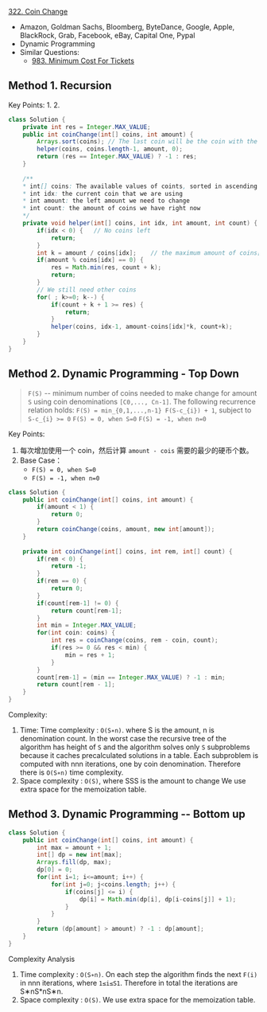 [322. Coin Change](https://leetcode.com/problems/coin-change/) 

* Amazon, Goldman Sachs, Bloomberg, ByteDance, Google, Apple, BlackRock, Grab, Facebook, eBay, Capital One, Pypal
* Dynamic Programming
* Similar Questions:
    * [983. Minimum Cost For Tickets](https://leetcode.com/problems/minimum-cost-for-tickets/)
    
    
## Method 1. Recursion
Key Points:
1. 
2. 
```java
class Solution {
    private int res = Integer.MAX_VALUE;
    public int coinChange(int[] coins, int amount) {
        Arrays.sort(coins); // The last coin will be the coin with the largest value.
        helper(coins, coins.length-1, amount, 0);
        return (res == Integer.MAX_VALUE) ? -1 : res;
    }
    
    /**
    * int[] coins: The available values of coints, sorted in ascending order
    * int idx: the current coin that we are using
    * int amount: the left amount we need to change
    * int count: the amount of coins we have right now
    */
    private void helper(int[] coins, int idx, int amount, int count) {
        if(idx < 0) {   // No coins left
            return;
        }
        int k = amount / coins[idx];    // the maximum amount of coins[idx]
        if(amount % coins[idx] == 0) {
            res = Math.min(res, count + k);
            return;
        }
        // We still need other coins
        for( ; k>=0; k--) {
            if(count + k + 1 >= res) {
                return;
            }
            helper(coins, idx-1, amount-coins[idx]*k, count+k);
        }
    }
}
```


## Method 2. Dynamic Programming - Top Down
> `F(S)` -- minimum number of coins needed to make change for amount `S` using coin denominations `[C0,..., Cn-1]`.
> The following recurrence relation holds:
> `F(S) = min_{0,1,...,n-1} F(S-c_{i}) + 1`, subject to `S-c_{i} >= 0`
> `F(S) = 0, when S=0`
> `F(S) = -1, when n=0`

Key Points:
1. 每次增加使用一个 coin，然后计算 `amount - cois` 需要的最少的硬币个数。
2. Base Case：
    * `F(S) = 0, when S=0`
    * `F(S) = -1, when n=0`
```java
class Solution {
    public int coinChange(int[] coins, int amount) {
        if(amount < 1) {
            return 0;
        }
        return coinChange(coins, amount, new int[amount]);
    }
    
    private int coinChange(int[] coins, int rem, int[] count) {
        if(rem < 0) {
            return -1;
        }
        if(rem == 0) {
            return 0;
        }
        if(count[rem-1] != 0) {
            return count[rem-1];
        }
        int min = Integer.MAX_VALUE;
        for(int coin: coins) {
            int res = coinChange(coins, rem - coin, count);
            if(res >= 0 && res < min) {
                min = res + 1;
            }
        }
        count[rem-1] = (min == Integer.MAX_VALUE) ? -1 : min;
        return count[rem - 1];
    }
}
```
Complexity:
1. Time: Time complexity : `O(S∗n)`. where S is the amount, n is denomination count. In the worst case the recursive tree 
of the algorithm has height of `S` and the algorithm solves only `S` subproblems because it caches precalculated solutions 
in a table. Each subproblem is computed with nnn iterations, one by coin denomination. Therefore there is `O(S∗n)` time complexity.
2. Space complexity : `O(S)`, where SSS is the amount to change We use extra space for the memoization table.


## Method 3. Dynamic Programming -- Bottom up
```java
class Solution {
    public int coinChange(int[] coins, int amount) {
        int max = amount + 1;
        int[] dp = new int[max];
        Arrays.fill(dp, max);
        dp[0] = 0;
        for(int i=1; i<=amount; i++) {
            for(int j=0; j<coins.length; j++) {
                if(coins[j] <= i) {
                    dp[i] = Math.min(dp[i], dp[i-coins[j]] + 1);
                }
            }
        }
        return (dp[amount] > amount) ? -1 : dp[amount];
    }
}
```
Complexity Analysis
1. Time complexity : `O(S∗n)`. On each step the algorithm finds the next `F(i)` in nnn iterations, where `1≤i≤S1`. Therefore in total the iterations are S∗nS*nS∗n.
2. Space complexity : `O(S)`. We use extra space for the memoization table.




